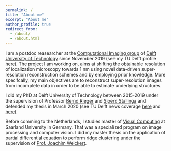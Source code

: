 ```yaml
---
permalink: /
title: "About me"
excerpt: "About me"
author_profile: true
redirect_from: 
  - /about/
  - /about.html
---
```


I am a postdoc reasearcher at the [Computational Imaging group](https://www.tudelft.nl/en/faculty-of-applied-sciences/about-faculty/departments/imphys/research/life-sciences) of [Delft University of Technology](https://www.tudelft.nl/en/) since November 2019 (see my TU Delft profile [here](https://research.tudelft.nl/en/persons/h-heydarian)). The project I am working on, aims at shifting the obtainable resolution of localization microscopy towards 1 nm using novel data-driven super-resolution reconstruction schemes and by employing prior knowledge. More specifcally, my main objectives are to reconstruct super-resolution images from incomplete data in order to be able to estimate underlying structures.

I did my PhD at Delft University of Technology between 2015-2019 under the supervision of Professor [Bernd Rieger](http://homepage.tudelft.nl/z63s8/) and [Sjoerd Stallinga](https://homepage.tudelft.nl/99s1c/) and defended my thesis in March 2020 (see TU Delft news coverage [here](https://www.tudelft.nl/en/2020/tnw/hamidreza-heydarian-successfully-defended-his-phd-thesis) and [here](https://twitter.com/tudelft/status/1239953066968911874)). 

Before comming to the Netherlands, I studies master of [Visual Computing](http://www.master-visual-computing.de/) at Saarland University in Germany. That was a specialized program on image processing and computer vision. I did my master thesis on the application of partial differential equation to perform ridge clustering under the supervision of [Prof. Joachim Weickert](https://www.mia.uni-saarland.de/weickert/index.shtml).
